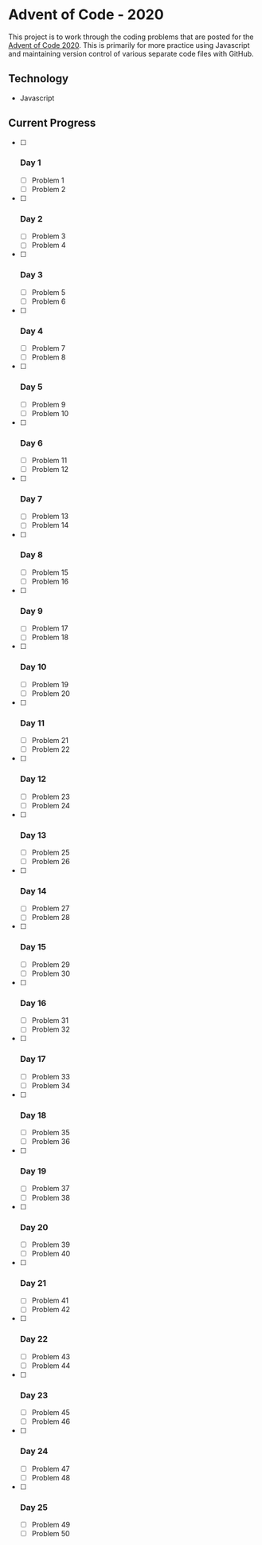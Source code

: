 # Advent of Code - 2020

This project is to work through the coding problems that are posted for the [Advent of Code 2020](www.adventofcode.com/2020).  This is primarily for more practice using Javascript and maintaining version control of various separate code files with GitHub.

## Technology

- Javascript

## Current Progress

- [ ] ### Day 1
    - [ ] Problem 1
    - [ ] Problem 2

- [ ] ### Day 2
    - [ ] Problem 3
    - [ ] Problem 4

- [ ] ### Day 3
    - [ ] Problem 5
    - [ ] Problem 6

- [ ] ### Day 4
    - [ ] Problem 7
    - [ ] Problem 8

- [ ] ### Day 5
    - [ ] Problem 9
    - [ ] Problem 10

- [ ] ### Day 6
    - [ ] Problem 11
    - [ ] Problem 12

- [ ] ### Day 7
    - [ ] Problem 13
    - [ ] Problem 14

- [ ] ### Day 8
    - [ ] Problem 15
    - [ ] Problem 16

- [ ] ### Day 9
    - [ ] Problem 17
    - [ ] Problem 18

- [ ] ### Day 10
    - [ ] Problem 19
    - [ ] Problem 20

- [ ] ### Day 11
    - [ ] Problem 21
    - [ ] Problem 22

- [ ] ### Day 12
    - [ ] Problem 23
    - [ ] Problem 24

- [ ] ### Day 13
    - [ ] Problem 25
    - [ ] Problem 26

- [ ] ### Day 14
    - [ ] Problem 27
    - [ ] Problem 28

- [ ] ### Day 15
    - [ ] Problem 29
    - [ ] Problem 30

- [ ] ### Day 16
    - [ ] Problem 31
    - [ ] Problem 32

- [ ] ### Day 17
    - [ ] Problem 33
    - [ ] Problem 34

- [ ] ### Day 18
    - [ ] Problem 35
    - [ ] Problem 36

- [ ] ### Day 19
    - [ ] Problem 37
    - [ ] Problem 38

- [ ] ### Day 20
    - [ ] Problem 39
    - [ ] Problem 40

- [ ] ### Day 21
    - [ ] Problem 41
    - [ ] Problem 42

- [ ] ### Day 22
    - [ ] Problem 43
    - [ ] Problem 44

- [ ] ### Day 23
    - [ ] Problem 45
    - [ ] Problem 46

- [ ] ### Day 24
    - [ ] Problem 47
    - [ ] Problem 48

- [ ] ### Day 25
    - [ ] Problem 49
    - [ ] Problem 50